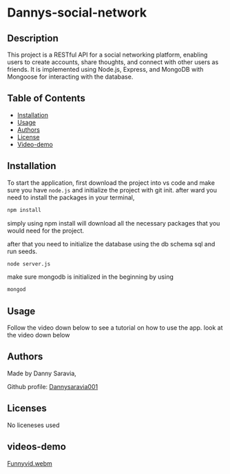 # Dannys-social-network

## Description

This project is a RESTful API for a social networking platform, enabling users to create accounts, share thoughts, and connect with other users as friends. It is implemented using Node.js, Express, and MongoDB with Mongoose for interacting with the database.

## Table of Contents
- [Installation](#installation)
- [Usage](#usage)
- [Authors](#authors)
- [License](#license)
- [Video-demo](#videos-demo)

## Installation

To start the application, first download the project into vs code and make sure you have `node.js` and initialize the project with git init. after ward you need to install the packages in your terminal,  

```bash
npm install 
```

simply using npm install will download all the necessary packages that you would need for the project.

after that you need to initialize the database using the db schema sql and run seeds.

```bash
node server.js
```
make sure mongodb is initialized in the beginning by using

```bash
mongod
```

## Usage

Follow the video down below to see a tutorial on how to use the app.
look at the video down below


## Authors

Made by Danny Saravia,

Github profile: [Dannysaravia001](https://github.com/Dannysaravia001)

## Licenses
No liceneses used

## videos-demo
[Funnyvid.webm](https://github.com/Dannysaravia001/Dannys-social-network/assets/143926483/dcbc4be5-d2fd-4c5c-8c4d-4cd29a19a0dd)
